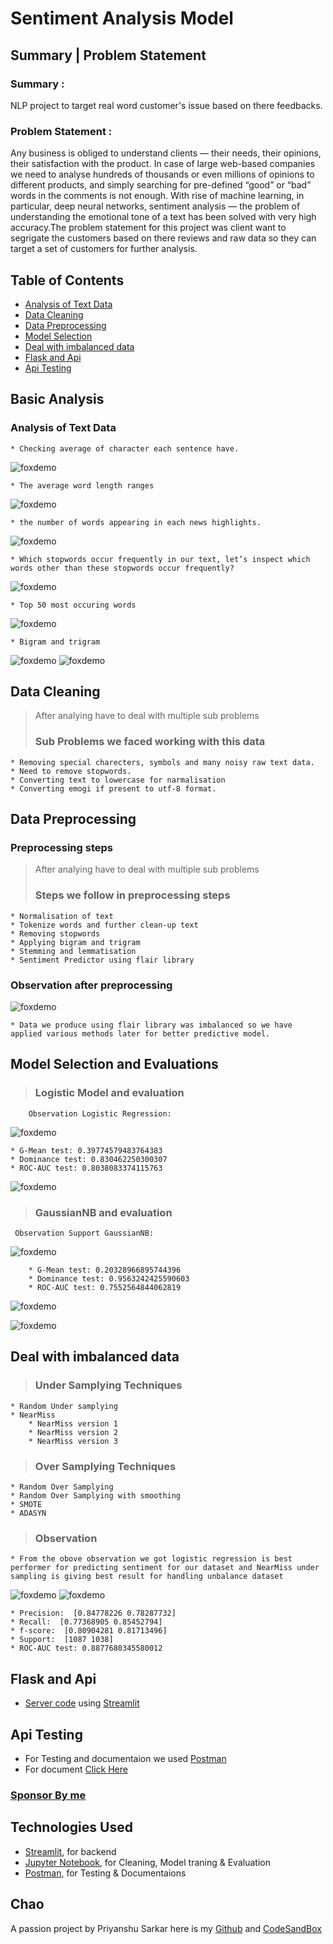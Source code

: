 # Sentiment Analysis Model

## Summary | Problem Statement

### Summary :
NLP project to target real word customer's issue based on there feedbacks.

### Problem Statement :
Any business is obliged to understand clients — their needs, their opinions, their satisfaction with the product. In case of large web-based companies we need to analyse hundreds of thousands or even millions of opinions to different products, and simply searching for pre-defined “good” or “bad” words in the comments is not enough. With rise of machine learning, in particular, deep neural networks, sentiment analysis — the problem of understanding the emotional tone of a text has been solved with very high accuracy.The problem statement for this project was client want to segrigate the customers based on there reviews and raw data so they can target a set of customers for further analysis.

## Table of Contents
  - [Analysis of Text Data](#Analysis-of-Text-Data)
  - [Data Cleaning](#data-cleaning)
  - [Data Preprocessing](#data-preprocessing)
  - [Model Selection](#model-selection-and-evaluations)
  - [Deal with imbalanced data](#deal-with-imbalanced-data)
  - [Flask and Api](#flask-and-api)
  - [Api Testing](#api-testing)

## Basic Analysis
### Analysis of Text Data
 
>>
    * Checking average of character each sentence have.
![foxdemo](https://github.com/SarkarPriyanshu/Sentiment_Predict/blob/master/Graphs/img1.png?raw=true)
    
    * The average word length ranges
![foxdemo](https://github.com/SarkarPriyanshu/Sentiment_Predict/blob/master/Graphs/img2.png?raw=true)

    * the number of words appearing in each news highlights.
![foxdemo](https://github.com/SarkarPriyanshu/Sentiment_Predict/blob/master/Graphs/img3.png?raw=true)    
    
    * Which stopwords occur frequently in our text, let’s inspect which words other than these stopwords occur frequently?
![foxdemo](https://github.com/SarkarPriyanshu/Sentiment_Predict/blob/master/Graphs/img4.png?raw=true)
    
    * Top 50 most occuring words
![foxdemo](https://github.com/SarkarPriyanshu/Sentiment_Predict/blob/master/Graphs/img5.png?raw=true)
    
    * Bigram and trigram 
![foxdemo](https://github.com/SarkarPriyanshu/Sentiment_Predict/blob/master/Graphs/img6.png?raw=true)
![foxdemo](https://github.com/SarkarPriyanshu/Sentiment_Predict/blob/master/Graphs/img6.1.png?raw=true)


## Data Cleaning
>   After analying have to deal with multiple sub problems
> ### Sub Problems we faced working with this data
>>
    * Removing special charecters, symbols and many noisy raw text data.
    * Need to remove stopwords.
    * Converting text to lowercase for narmalisation 
    * Converting emogi if present to utf-8 format.
>

## Data Preprocessing
### Preprocessing steps

>   After analying have to deal with multiple sub problems
> ### Steps we follow in preprocessing steps
>>
    * Normalisation of text
    * Tokenize words and further clean-up text
    * Removing stopwords
    * Applying bigram and trigram
    * Stemming and lemmatisation
    * Sentiment Predictor using flair library

### Observation after preprocessing
>>
![foxdemo](https://github.com/SarkarPriyanshu/Sentiment_Predict/blob/master/Graphs/img7.png?raw=true)
    
    * Data we produce using flair library was imbalanced so we have applied various methods later for better predictive model.

## Model Selection and Evaluations
> ### Logistic Model and evaluation
>>
        Observation Logistic Regression:
![foxdemo](https://github.com/SarkarPriyanshu/Sentiment_Predict/blob/master/Graphs/img8.png?raw=true)
    
    * G-Mean test: 0.39774579483764383
    * Dominance test: 0.830462250300307
    * ROC-AUC test: 0.8038083374115763

![foxdemo](https://github.com/SarkarPriyanshu/Sentiment_Predict/blob/master/Graphs/img9.png?raw=true)
        
> ### GaussianNB and evaluation
>>
     Observation Support GaussianNB:
![foxdemo](https://github.com/SarkarPriyanshu/Sentiment_Predict/blob/master/Graphs/img10.png?raw=true)
     
        * G-Mean test: 0.20328966895744396
        * Dominance test: 0.9563242425590603
        * ROC-AUC test: 0.7552564844062819
            
![foxdemo](https://github.com/SarkarPriyanshu/Sentiment_Predict/blob/master/Graphs/img11.png?raw=true)

![foxdemo](https://github.com/SarkarPriyanshu/Sentiment_Predict/blob/master/Graphs/img12.png?raw=true)
  
## Deal with imbalanced data
> ### Under Samplying Techniques 
>>
    * Random Under samplying
    * NearMiss
        * NearMiss version 1
        * NearMiss version 2
        * NearMiss version 3

> ### Over Samplying Techniques
    * Random Over Samplying
    * Random Over Samplying with smoothing
    * SMOTE
    * ADASYN
    
> ### Observation
    * From the obove observation we got logistic regression is best performer for predicting sentiment for our dataset and NearMiss under sampling is giving best result for handling unbalance dataset
    
![foxdemo](https://github.com/SarkarPriyanshu/Sentiment_Predict/blob/master/Graphs/imglast.png?raw=true)
![foxdemo](https://github.com/SarkarPriyanshu/Sentiment_Predict/blob/master/Graphs/img13.png?raw=true)
    
    * Precision:  [0.84778226 0.78287732]
    * Recall:  [0.77368905 0.85452794]
    * f-score:  [0.80904281 0.81713496]
    * Support:  [1087 1038]
    * ROC-AUC test: 0.8877680345580012
    
## Flask and Api
>>
  * [Server code](https://github.com/SarkarPriyanshu/Sentiment_Predict/tree/master/Server) using [Streamlit](https://streamlit.io/)
    
## Api Testing
>>
  * For Testing and documentaion we used [Postman](https://www.postman.com/)
  * For document [Click Here](https://github.com/SarkarPriyanshu/CreditScore/blob/main/Credit%20score%20classification%20APIs.postman_collection.json)

### [Sponsor By me]([https://github.com/SarkarPriyanshu])

## Technologies Used

- [Streamlit](https://streamlit.io/), for backend
- [Jupyter Notebook](https://jupyter.org/), for Cleaning, Model traning & Evaluation
- [Postman](https://www.postman.com/), for Testing & Documentaions

## Chao

A passion project by Priyanshu Sarkar here is my [Github](https://github.com/SarkarPriyanshu) and  [CodeSandBox](https://codesandbox.io/u/SarkarPriyanshu)
